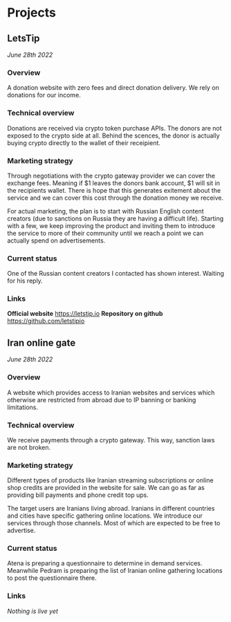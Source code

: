 # Projects

## LetsTip
*June 28th 2022*

### Overview
A donation website with zero fees and direct donation delivery. We rely on donations for our income.

### Technical overview
Donations are received via crypto token purchase APIs. The donors are not exposed to the crypto side at all. Behind the scences, the donor is actually buying crypto directly to the wallet of their receipient.

### Marketing strategy
Through negotiations with the crypto gateway provider we can cover the exchange fees. Meaning if $1 leaves the donors bank account, $1 will sit in the recipients wallet. There is hope that this generates exitement about the service and we can cover this cost through the donation money we receive.

For actual marketing, the plan is to start with Russian English content creators (due to sanctions on Russia they are having a difficult life). Starting with a few, we keep improving the product and inviting them to introduce the service to more of their community until we reach a point we can actually spend on advertisements.

### Current status
One of the Russian content creators I contacted has shown interest. Waiting for his reply.

### Links
**Official website** https://letstip.io
**Repository on github** https://github.com/letstipio


## Iran online gate
*June 28th 2022*

### Overview
A website which provides access to Iranian websites and services which otherwise are restricted from abroad due to IP banning or banking limitations.

### Technical overview
We receive payments through a crypto gateway. This way, sanction laws are not broken.

### Marketing strategy
Different types of products like Iranian streaming subscriptions or online shop credits are provided in the website for sale. We can go as far as providing bill payments and phone credit top ups.

The target users are Iranians living abroad. Iranians in different countries and cities have specific gathering online locations. We introduce our services through those channels. Most of which are expected to be free to advertise.

### Current status
Atena is preparing a questionnaire to determine in demand services. Meanwhile Pedram is preparing the list of Iranian online gathering locations to post the questionnaire there.

### Links
*Nothing is live yet*
